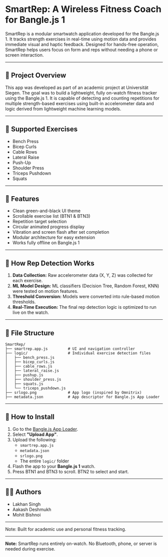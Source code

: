 # SmartRep: A Wireless Fitness Coach for Bangle.js 1

SmartRep is a modular smartwatch application developed for the Bangle.js 1. It tracks strength exercises in real-time using motion data and provides immediate visual and haptic feedback. Designed for hands-free operation, SmartRep helps users focus on form and reps without needing a phone or screen interaction.

---

## 🎯 Project Overview

This app was developed as part of an academic project at Universität Siegen. The goal was to build a lightweight, fully on-watch fitness tracker using the Bangle.js 1. It is capable of detecting and counting repetitions for multiple strength-based exercises using built-in accelerometer data and logic derived from lightweight machine learning models.

---

## 💪 Supported Exercises

- Bench Press  
- Bicep Curls  
- Cable Rows  
- Lateral Raise  
- Push-Up  
- Shoulder Press  
- Triceps Pushdown  
- Squats

---

## 🚀 Features

- Clean green-and-black UI theme  
- Scrollable exercise list (BTN1 & BTN3)  
- Repetition target selection  
- Circular animated progress display  
- Vibration and screen flash after set completion  
- Modular architecture for easy extension  
- Works fully offline on Bangle.js 1

---

## 🧠 How Rep Detection Works

1. **Data Collection:** Raw accelerometer data (X, Y, Z) was collected for each exercise.
2. **ML Model Design:** ML classifiers (Decision Tree, Random Forest, KNN) were tested on motion features.
3. **Threshold Conversion:** Models were converted into rule-based motion thresholds.
4. **Real-Time Execution:** The final rep detection logic is optimized to run live on the watch.

---

## 📂 File Structure

```
SmartRep/
├── smartrep.app.js         # UI and navigation controller
├── logic/                  # Individual exercise detection files
│   ├── bench_press.js
│   ├── bicep_curls.js
│   ├── cable_rows.js
│   ├── lateral_raise.js
│   ├── pushup.js
│   ├── shoulder_press.js
│   ├── squats.js
│   └── triceps_pushdown.js
├── srlogo.png              # App logo (inspired by Omnitrix)
├── metadata.json           # App descriptor for Bangle.js App Loader
```

---

## 📲 How to Install

1. Go to the [Bangle.js App Loader](https://banglejs.com/apps/#upload).
2. Select **"Upload App"**.
3. Upload the following:
   - `smartrep.app.js`
   - `metadata.json`
   - `srlogo.png`
   - The entire `logic/` folder
4. Flash the app to your **Bangle.js 1** watch.
5. Press BTN1 and BTN3 to scroll. BTN2 to select and start.

---

## 👨‍💻 Authors

- Lakhan Singh 
- Aakash Deshmukh 
- Mohit Bishnoi  

---

Note: Built for academic use and personal fitness tracking.

---

**Note:** SmartRep runs entirely on-watch. No Bluetooth, phone, or server is needed during exercise.
